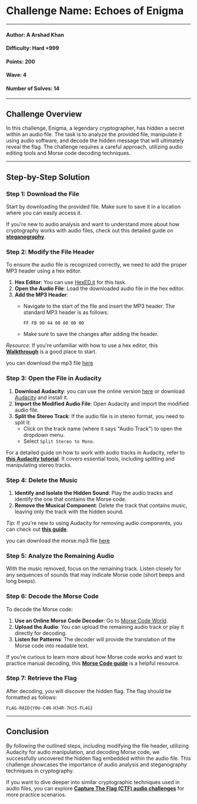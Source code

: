 # Challenge Name: **Echoes of Enigma**

---

#### Author: A Arshad Khan

#### Difficulty: Hard +999

#### Points: 200

#### Wave: 4

#### Number of Solves: 14

---

## Challenge Overview

In this challenge, Enigma, a legendary cryptographer, has hidden a secret within an audio file. The task is to analyze the provided file, manipulate it using audio software, and decode the hidden message that will ultimately reveal the flag. The challenge requires a careful approach, utilizing audio editing tools and Morse code decoding techniques.

---

## Step-by-Step Solution

### Step 1: Download the File

Start by downloading the provided file. Make sure to save it in a location where you can easily access it.

If you're new to audio analysis and want to understand more about how cryptography works with audio files, check out this detailed guide on **[steganography](https://medium.com/@FourOctets/ctf-tidbits-part-1-steganography-ea76cc526b40)**.

### Step 2: Modify the File Header

To ensure the audio file is recognized correctly, we need to add the proper MP3 header using a hex editor.

1. **Hex Editor**: You can use [HexED.it](https://hexed.it/) for this task.
2. **Open the Audio File**: Load the downloaded audio file in the hex editor.
3. **Add the MP3 Header**:
   - Navigate to the start of the file and insert the MP3 header. The standard MP3 header is as follows:

     ```text
     FF FB 90 44 00 00 00 00
     ```

   - Make sure to save the changes after adding the header.

*Resource*: If you're unfamiliar with how to use a hex editor, this **[Walkthrough](https://marcellelee.medium.com/ctf-challenge-walkthrough-modified-header-2a4a33976b6d)** is a good place to start.

you can download the mp3 file [here](/WR!T3-U9's/Solution-Files/Echoes-of-Enigma/hearme.mp3)

### Step 3: Open the File in Audacity

1. **Download Audacity**: you can use the online version [here](https://wavacity.com/) or download [Audacity](https://www.audacityteam.org/) and install it.
2. **Import the Modified Audio File**: Open Audacity and import the modified audio file.
3. **Split the Stereo Track**: If the audio file is in stereo format, you need to split it:
   - Click on the track name (where it says "Audio Track") to open the dropdown menu.
   - Select `Split Stereo to Mono`.

For a detailed guide on how to work with audio tracks in Audacity, refer to **[this Audacity tutorial](https://manual.audacityteam.org/)**. It covers essential tools, including splitting and manipulating stereo tracks.

### Step 4: Delete the Music

1. **Identify and Isolate the Hidden Sound**: Play the audio tracks and identify the one that contains the Morse code.
2. **Remove the Musical Component**: Delete the track that contains music, leaving only the track with the hidden sound.

*Tip*: If you’re new to using Audacity for removing audio components, you can check out **[this guide](https://support.audacityteam.org/audio-editing/splitting-a-recording-into-separate-tracks)**.

you can download the morse.mp3 file [here](/WR!T3-U9's/Solution-Files/Echoes-of-Enigma/morse.mp3)

### Step 5: Analyze the Remaining Audio

With the music removed, focus on the remaining track. Listen closely for any sequences of sounds that may indicate Morse code (short beeps and long beeps).

### Step 6: Decode the Morse Code

To decode the Morse code:

1. **Use an Online Morse Code Decoder**: Go to [Morse Code World](https://morsecode.world/international/decoder/audio-decoder-adaptive.html).
2. **Upload the Audio**: You can upload the remaining audio track or play it directly for decoding.
3. **Listen for Patterns**: The decoder will provide the translation of the Morse code into readable text.

If you’re curious to learn more about how Morse code works and want to practice manual decoding, this **[Morse Code guide](https://morsecode.world/international/morse2.html)** is a helpful resource.

### Step 7: Retrieve the Flag

After decoding, you will discover the hidden flag. The flag should be formatted as follows:

```text
FLAG-RAID{Y0U-C4N-H34R-7H15-FL4G}
```

---

## Conclusion

By following the outlined steps, including modifying the file header, utilizing Audacity for audio manipulation, and decoding Morse code, we successfully uncovered the hidden flag embedded within the audio file. This challenge showcases the importance of audio analysis and steganography techniques in cryptography.

If you want to dive deeper into similar cryptographic techniques used in audio files, you can explore **[Capture The Flag (CTF) audio challenges](https://ctftime.org/tasks/?tags=stegnography&hidden-tags=audio%2Cstegnography)** for more practice scenarios.
